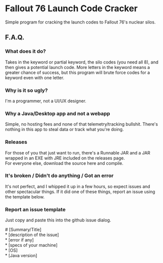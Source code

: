 # Fallout 76 Launch Code Cracker
Simple program for cracking the launch codes to Fallout 76's nuclear silos.

## F.A.Q.

### What does it do?
Takes in the keyword or partial keyword, the silo codes (you need all 8), and then gives a potential 
launch code. More letters in the keyword means a greater chance of success, but this program will brute
force codes for a keyword even with one letter.

### Why is it so ugly?
I'm a programmer, not a UI/UX designer.

### Why a Java/Desktop app and not a webapp
Simple, no hosting fees and none of that telemetry/tracking bullshit. There's nothing in this app to 
steal data or track what you're doing.

### Releases
For those of you that just want to run, there's a Runnable JAR and a JAR wrapped in an EXE with JRE 
included on the releases page.  
For everyone else, download the source here and compile.

### It's broken / Didn't do anything / Got an error
It's not perfect, and I whipped it up in a few hours, so expect issues and other spectacular things.
If it did one of these things, report an issue using the template below.

### Report an issue template
Just copy and paste this into the github issue dialog.

\# [Summary/Title]  
\* [description of the issue]  
\* [error if any]  
\* [specs of your machine]  
\* [OS]  
\* [Java version]  

